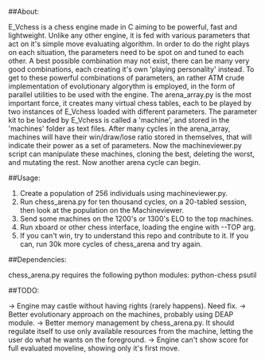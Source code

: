 ##About:

 E_Vchess is a chess engine made in C aiming to be powerful, fast and lightweight. Unlike any other engine, it is fed with various parameters that act on it's simple move evaluating algorithm. 
 In order to do the right plays on each situation, the parameters need to be spot on and tuned to each other. A best possible combination may not exist, there can be many very good combinations, each creating it's own 'playing personality' instead.
 To get to these powerful combinations of parameters, an rather ATM crude implementation of evolutionary algorythm is employed, in the form of parallel utilities to be used with the engine. The arena_array.py is the most important force, it creates many virtual chess tables, each to be played by two instances of E_Vchess loaded with different parameters. The parameter kit to be loaded by E_Vchess is called a 'machine', and stored in the 'machines' folder as text files. 
After many cycles in the arena_array, machines will have their win/draw/lose ratio stored in themselves, that will indicate their power as a set of parameters. 
 Now the machineviewer.py script can manipulate these machines, cloning the best, deleting the worst, and mutating the rest. Now another arena cycle can begin.

##Usage:

 1) Create a population of 256 individuals using machineviewer.py.
 2) Run chess_arena.py for ten thousand cycles, on a 20-tabled session, then look at the population on the Machineviewer.
 3) Send some machines on the 1200's or 1300's ELO to the top machines.
 3) Run xboard or other chess interface, loading the engine with --TOP arg.
 4) If you can't win, try to understand this repo and contribute to it. If you can, run 30k more cycles of chess_arena and try again.
 
##Dependencies:

chess_arena.py requires the following python modules:
python-chess
psutil


##TODO:

-> Engine may castle without having rights (rarely happens). Need fix.
-> Better evolutionary approach on the machines, probably using DEAP module.
-> Better memory management by chess_arena.py. It should regulate itself to use only available resources from the machine, letting the user do what he wants on the foreground.
-> Engine can't show score for full evaluated moveline, showing only it's first move.
 
